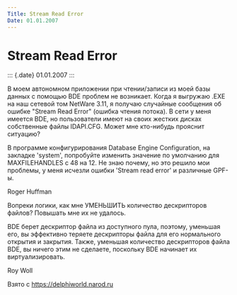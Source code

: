```yaml
---
Title: Stream Read Error
Date: 01.01.2007
---
```



Stream Read Error
=================

::: {.date}
01.01.2007
:::

В моем автономном приложении при чтении/записи из моей базы данных с
помощью BDE проблем не возникает. Когда я выгружаю .EXE на наш сетевой
том NetWare 3.11, я получаю случайные сообщения об ошибке \"Stream Read
Error\" (ошибка чтения потока). В сети у меня имеется BDE, но
пользователи имеют на своих жестких дисках собственные файлы IDAPI.CFG.
Может мне кто-нибудь прояснит ситуацию?

В программе конфигурирования Database Engine Configuration, на закладке
\'system\', попробуйте изменить значение по умолчанию для MAXFILEHANDLES
с 48 на 12. Не знаю почему, но это решило мои проблемы, у меня исчезли
ошибки \'Stream read error\' и различные GPF-ы.

 

Roger Huffman

Вопреки логики, как мне УМЕНЬШИТЬ количество дескрипторов файлов?
Повышать мне их не удалось.

BDE берет дескриптор файла из доступного пула, поэтому, уменьшая его, вы
эффективно теряете дескрипторы файла для его нормального открытия и
закрытия. Также, уменьшая количество дескрипторов файла BDE, вы ничего
этим не сделаете, поскольку BDE начинает их виртуализировать.

Roy Woll

Взято с <https://delphiworld.narod.ru>
